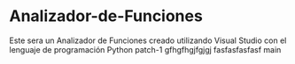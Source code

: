 # Analizador-de-Funciones
Este sera un Analizador de Funciones creado utilizando Visual Studio con el lenguaje de programación Python
patch-1
gfhgfhgjfgjgj
fasfasfasfasf
main
